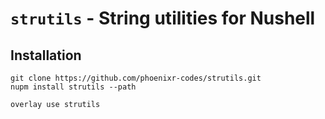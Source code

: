# `strutils` - String utilities for Nushell

## Installation

```console
git clone https://github.com/phoenixr-codes/strutils.git
nupm install strutils --path
```

```nu
overlay use strutils
```
